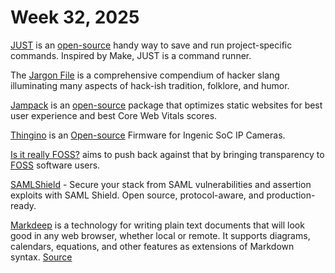 # Week 32, 2025

[JUST](https://just.systems) is an [open-source](https://github.com/casey/just) handy way to save and run project-specific commands. Inspired by Make, JUST is a command runner.

The [Jargon File](http://www.catb.org/esr/jargon/) is a comprehensive compendium of hacker slang illuminating many aspects of hack-ish tradition, folklore, and humor.

[Jampack](https://jampack.divriots.com) is an [open-source](https://github.com/divriots/jampack) package that optimizes static websites for best user experience and best Core Web Vitals scores.

[Thingino](https://thingino.com) is an [Open-source](https://github.com/themactep/thingino-firmware) Firmware for Ingenic SoC IP Cameras.

[Is it really FOSS?](https://isitreallyfoss.com) aims to push back against that by bringing transparency to [FOSS](https://isitreallyfoss.com/about/foss) software users.

[SAMLShield](https://samlshield.com) - Secure your stack from SAML vulnerabilities and assertion exploits with SAML Shield. Open source, protocol-aware, and production-ready.

[Markdeep](https://casual-effects.com/markdeep/) is a technology for writing plain text documents that will look good in any web browser, whether local or remote. It supports diagrams, calendars, equations, and other features as extensions of Markdown syntax. [Source](https://casual-effects.com/markdeep/latest/markdeep.js)
